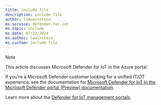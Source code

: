 ```yaml
---
title: include file
description: include file
author: limwainstein
ms.service: defender-for-iot
ms.topic: include
ms.date: 07/23/2024
ms.author: lwainstein
ms.custom: include file
---
```


> [!NOTE]
> This article discusses Microsoft Defender for IoT in the Azure portal.

If you're a Microsoft Defender customer looking for a unified IT/OT experience, see the documentation for [Microsoft Defender for IoT in the Microsoft Defender portal (Preview) documentation](/defender-for-iot/).

Learn more about the [Defender for IoT management portals](/defender-for-iot/microsoft-defender-iot#what-are-the-different-flavors-for-microsoft-defender-for-iot).